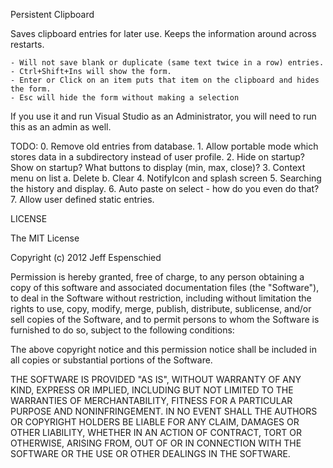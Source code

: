 Persistent Clipboard

Saves clipboard entries for later use. Keeps the information around across 
restarts. 

    - Will not save blank or duplicate (same text twice in a row) entries.
    - Ctrl+Shift+Ins will show the form.
    - Enter or Click on an item puts that item on the clipboard and hides the form.
    - Esc will hide the form without making a selection

If you use it and run Visual Studio as an Administrator, you will need to run 
this as an admin as well.

TODO:
    0. Remove old entries from database.
    1. Allow portable mode which stores data in a subdirectory instead of user profile.
    2. Hide on startup? Show on startup? What buttons to display (min, max, close)?
    3. Context menu on list
      a. Delete
      b. Clear
    4. NotifyIcon and splash screen
    5. Searching the history and display.
    6. Auto paste on select - how do you even do that?
    7. Allow user defined static entries.

LICENSE

The MIT License

Copyright (c) 2012 Jeff Espenschied

Permission is hereby granted, free of charge, to any person obtaining a copy
of this software and associated documentation files (the "Software"), to deal
in the Software without restriction, including without limitation the rights
to use, copy, modify, merge, publish, distribute, sublicense, and/or sell
copies of the Software, and to permit persons to whom the Software is
furnished to do so, subject to the following conditions:

The above copyright notice and this permission notice shall be included in
all copies or substantial portions of the Software.

THE SOFTWARE IS PROVIDED "AS IS", WITHOUT WARRANTY OF ANY KIND, EXPRESS OR
IMPLIED, INCLUDING BUT NOT LIMITED TO THE WARRANTIES OF MERCHANTABILITY,
FITNESS FOR A PARTICULAR PURPOSE AND NONINFRINGEMENT. IN NO EVENT SHALL THE
AUTHORS OR COPYRIGHT HOLDERS BE LIABLE FOR ANY CLAIM, DAMAGES OR OTHER
LIABILITY, WHETHER IN AN ACTION OF CONTRACT, TORT OR OTHERWISE, ARISING FROM,
OUT OF OR IN CONNECTION WITH THE SOFTWARE OR THE USE OR OTHER DEALINGS IN
THE SOFTWARE.
